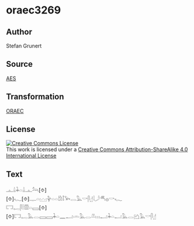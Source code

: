 # oraec3269

## Author

Stefan Grunert

## Source

[AES](https://github.com/simondschweitzer/aes)

## Transformation

[ORAEC](https://oraec.github.io/)

## License

<a rel="license" href="http://creativecommons.org/licenses/by-sa/4.0/"><img alt="Creative Commons License" style="border-width:0" src="https://i.creativecommons.org/l/by-sa/4.0/88x31.png" /></a><br />This work is licensed under a <a rel="license" href="http://creativecommons.org/licenses/by-sa/4.0/">Creative Commons Attribution-ShareAlike 4.0 International License</a>

## Text

𓊵𓏙𓇓𓏏𓏙𓊵𓃢[⯑]<br>
[⯑]𓆑[⯑]𓊃𓏏𓈉𓊿𓏏𓏏𓀘𓄤𓅨𓂋𓅓𓎡𓋴𓊨𓇋𓌳𓄪𓐍𓎡𓆑<br>
𓉐𓉻𓋴𓌉𓏃𓏏𓈙[⯑][⯑]𓉐𓉻𓅓𓂋𓈙𓈙𓇓𓏏𓈖𓂝𓏛𓅓𓂋𓌨𓏥𓂝𓇓𓏏𓂝𓅓𓂋𓂚𓅓𓎡𓋴𓊨<br>
